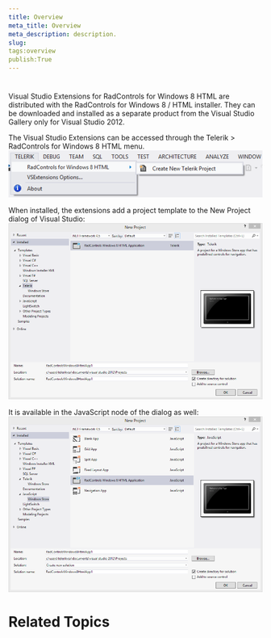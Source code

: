 ```yaml
---
title: Overview
meta_title: Overview
meta_description: description.
slug: 
tags:overview
publish:True
---
```



# 

Visual Studio Extensions for RadControls for Windows 8 HTML are distributed with the RadControls for Windows 8 / HTML installer. They can be downloaded and 
					installed as a separate product from the Visual Studio Gallery only for Visual Studio 2012.
				

The Visual Studio Extensions can be accessed through the Telerik > RadControls for Windows 8 HTML menu.
				![new project wizard menu](../Media/VisualStudioExtensions\new_project_wizard_menu.png)

When installed, the extensions add a project template to the New Project dialog of Visual Studio:
				![project template](../Media/VisualStudioExtensions\project_template.png)

It is available in the JavaScript node of the dialog as well:
				![project template 2](../Media/VisualStudioExtensions\project_template_2.png)

# Related Topics
